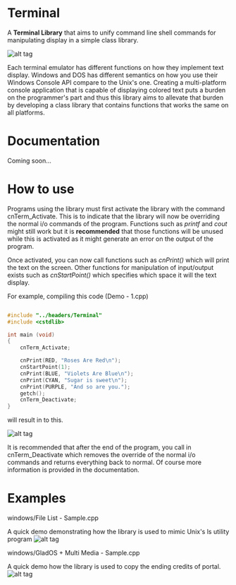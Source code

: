 # Terminal

A **Terminal Library** that aims to unify command line shell commands for manipulating display in a simple class library.

![alt tag](http://i.imgur.com/Uj5ko4L.png?1)

Each terminal emulator has different functions on how they implement text display. Windows and DOS has different semantics
on how you use their Windows Console API compare to the Unix's one. Creating a multi-platform console application that is
capable of displaying colored text puts a burden on the programmer's part and thus this library aims to allevate that burden
by developing a class library that contains functions that works the same on all platforms.


Documentation
===========
Coming soon...


How to use
===========

Programs using the library must first activate the library with the command cnTerm_Activate. This is to indicate that the
library will now be overriding the normal i/o commands of the program. Functions such as *printf* and *cout* might still
work but it is **recommended** that those functions will be unused while this is activated as it might generate an error
on the output of the program.

Once activated, you can now call functions such as *cnPrint()* which will print the text on the screen. Other functions
for manipulation  of input/output exists such as *cnStartPoint()* which specifies which space it will the text display.

For example, compiling this code (Demo - 1.cpp)

```C++

#include "../headers/Terminal"
#include <cstdlib>

int main (void)
{
	cnTerm_Activate;

	cnPrint(RED, "Roses Are Red\n");
	cnStartPoint(1);
	cnPrint(BLUE, "Violets Are Blue\n");
	cnPrint(CYAN, "Sugar is sweet\n");
	cnPrint(PURPLE, "And so are you.");
    getch();
	cnTerm_Deactivate;
}
```

will result in to this.

![alt tag](http://i.imgur.com/1qLDgCT.png)

It is recommended that after the end of the program, you call in cnTerm_Deactivate which removes the override of the normal
i/o commands and returns everything back to normal. Of course more information is provided in the documentation.

Examples
===========

windows/File List - Sample.cpp

A quick demo demonstrating how the library is used to mimic Unix's ls utility program
![alt tag](http://i.imgur.com/gKAPExj.png?1)

windows/GladOS + Multi Media - Sample.cpp

A quick demo how the library is used to copy the ending credits of portal.
![alt tag](http://i.imgur.com/qSo19ZP.png?1)

